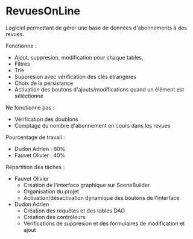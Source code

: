 # RevuesOnLine
Logiciel permettant de gérer une base de données d'abonnements à des revues.

Fonctionne :
- Ajout, suppresion, modification pour chaque tables,
- Filtres
- Trie
- Suppresion avec vérification des clés étrangères
- Choix de la persistance
- Activation des boutons d'ajouts/modifications quand un élément est séléctionné

Ne fonctionne pas :
- Vérification des doublons
- Comptage du nombre d'abonnement en cours dans les revues

Pourcentage de travail :
- Dudon Adrien : 60%
- Fauvet Olivier : 40%

Répartition des tâches :
- Fauvet Olivier
    - Création de l'interface graphique sur SceneBuilder
    - Organisation du projet
    - Activation/désactivation dynamique des boutons de l'interface
- Dudon Adrien
    - Création des requêtes et des tables DAO
    - Création des contrôleurs
    - Vérifications de suppresion et des formulaires de modification et ajout 
